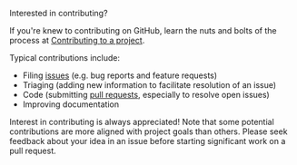 Interested in contributing?

If you're knew to contributing on GitHub, learn the nuts and bolts of the process
at [Contributing to a project](https://docs.github.com/en/get-started/exploring-projects-on-github/contributing-to-a-project).

Typical contributions include:

- Filing [issues](https://github.com/mdhaber/marray/issues)
  (e.g. bug reports and feature requests)
- Triaging (adding new information to facilitate resolution of an issue)
- Code (submitting [pull requests](https://github.com/mdhaber/marray/pulls),
  especially to resolve open issues)
- Improving documentation

Interest in contributing is always appreciated! Note that some potential
contributions are more aligned with project goals than others. Please seek
feedback about your idea in an issue before starting significant work on a
pull request.
